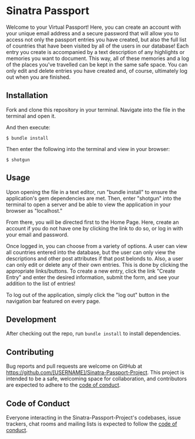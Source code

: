 # Sinatra Passport

Welcome to your Virtual Passport! Here, you can create an account with your unique email address and a secure password that will allow you to access not only the passport entries you have created, but also the full list of countries that have been visited by all of the users in our database! Each entry you create is accompanied by a text description of any highlights or memories you want to document. This way, all of these memories and a log of the places you've travelled can be kept in the same safe space. You can only edit and delete entries you have created and, of course, ultimately log out when you are finished. 

## Installation

Fork and clone this repository in your terminal. 
Navigate into the file in the terminal and open it.

And then execute:

    $ bundle install

Then enter the following into the terminal and view in your browser:

    $ shotgun


## Usage

Upon opening the file in a text editor, run "bundle install" to ensure the application's gem dependencies are met. Then, enter "shotgun" into the terminal to open a server and be able to view the application in your browser as "localhost."

From there, you will be directed first to the Home Page. Here, create an account if you do not have one by clicking the link to do so, or log in with your email and password. 

Once logged in, you can choose from a variety of options. A user can view all countries entered into the database, but the user can only view the descriptions and other post attributes if that post belonds to. Also, a user can only edit or delete any of their own entries. This is done by clicking the appropriate links/buttons. To create a new entry, click the link "Create Entry" and enter the desired information, submit the form, and see your addition to the list of entries!

To log out of the application, simply click the "log out" button in the navigation bar featured on every page. 

## Development

After checking out the repo, run `bundle install` to install dependencies. 

## Contributing

Bug reports and pull requests are welcome on GitHub at https://github.com/[USERNAME]/Sinatra-Passport-Project. This project is intended to be a safe, welcoming space for collaboration, and contributors are expected to adhere to the [code of conduct](https://github.com/[USERNAME]/Sinatra-Passport-Project/blob/master/CODE_OF_CONDUCT.md).

## Code of Conduct

Everyone interacting in the Sinatra-Passport-Project's codebases, issue trackers, chat rooms and mailing lists is expected to follow the [code of conduct](https://github.com/[USERNAME]/Sinatra-Passport-Project/blob/master/CODE_OF_CONDUCT.md).
